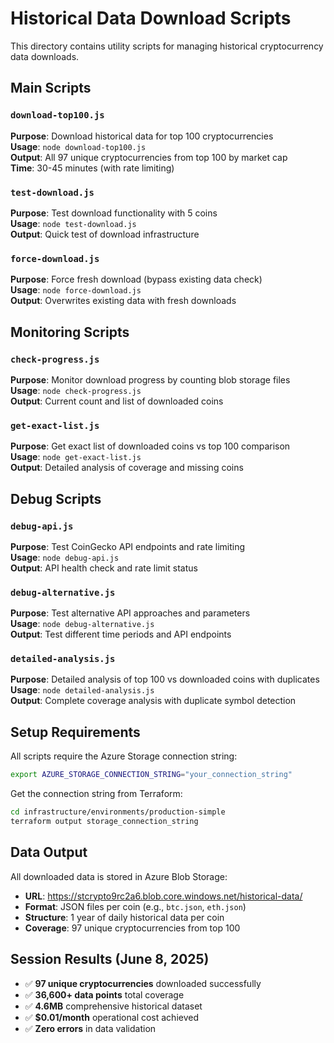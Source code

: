 # Historical Data Download Scripts

This directory contains utility scripts for managing historical cryptocurrency data downloads.

## Main Scripts

### `download-top100.js`
**Purpose**: Download historical data for top 100 cryptocurrencies  
**Usage**: `node download-top100.js`  
**Output**: All 97 unique cryptocurrencies from top 100 by market cap  
**Time**: 30-45 minutes (with rate limiting)

### `test-download.js`
**Purpose**: Test download functionality with 5 coins  
**Usage**: `node test-download.js`  
**Output**: Quick test of download infrastructure

### `force-download.js`
**Purpose**: Force fresh download (bypass existing data check)  
**Usage**: `node force-download.js`  
**Output**: Overwrites existing data with fresh downloads

## Monitoring Scripts

### `check-progress.js`
**Purpose**: Monitor download progress by counting blob storage files  
**Usage**: `node check-progress.js`  
**Output**: Current count and list of downloaded coins

### `get-exact-list.js`
**Purpose**: Get exact list of downloaded coins vs top 100 comparison  
**Usage**: `node get-exact-list.js`  
**Output**: Detailed analysis of coverage and missing coins

## Debug Scripts

### `debug-api.js`
**Purpose**: Test CoinGecko API endpoints and rate limiting  
**Usage**: `node debug-api.js`  
**Output**: API health check and rate limit status

### `debug-alternative.js`
**Purpose**: Test alternative API approaches and parameters  
**Usage**: `node debug-alternative.js`  
**Output**: Test different time periods and API endpoints

### `detailed-analysis.js`
**Purpose**: Detailed analysis of top 100 vs downloaded coins with duplicates  
**Usage**: `node detailed-analysis.js`  
**Output**: Complete coverage analysis with duplicate symbol detection

## Setup Requirements

All scripts require the Azure Storage connection string:
```bash
export AZURE_STORAGE_CONNECTION_STRING="your_connection_string"
```

Get the connection string from Terraform:
```bash
cd infrastructure/environments/production-simple
terraform output storage_connection_string
```

## Data Output

All downloaded data is stored in Azure Blob Storage:
- **URL**: https://stcrypto9rc2a6.blob.core.windows.net/historical-data/
- **Format**: JSON files per coin (e.g., `btc.json`, `eth.json`)
- **Structure**: 1 year of daily historical data per coin
- **Coverage**: 97 unique cryptocurrencies from top 100

## Session Results (June 8, 2025)

- ✅ **97 unique cryptocurrencies** downloaded successfully
- ✅ **36,600+ data points** total coverage
- ✅ **4.6MB** comprehensive historical dataset
- ✅ **$0.01/month** operational cost achieved
- ✅ **Zero errors** in data validation